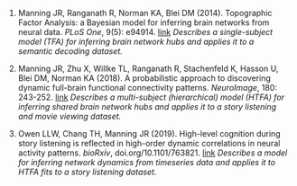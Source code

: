 1. Manning JR, Ranganath R, Norman KA, Blei DM (2014). Topographic Factor Analysis: a Bayesian model for inferring brain networks from neural data.  *PLoS One*, 9(5): e94914.  [link](https://doi.org/10.1371/journal.pone.0094914) *Describes a single-subject model (TFA) for inferring brain network hubs and applies it to a semantic decoding dataset.*

2. Manning JR, Zhu X, Willke TL, Ranganath R, Stachenfeld K, Hasson U, Blei DM, Norman KA (2018). A probabilistic approach to discovering dynamic full-brain functional connectivity patterns.  *NeuroImage*, 180: 243-252. [link](https://www.sciencedirect.com/science/article/abs/pii/S1053811918300715) *Describes a multi-subject (hierarchical) model (HTFA) for inferring shared brain network hubs and applies it to a story listening and movie viewing dataset.*

3. Owen LLW, Chang TH, Manning JR (2019). High-level cognition during story listening is reflected in high-order dynamic correlations in neural activity patterns.  *bioRxiv*, doi.org/10.1101/763821. [link](https://www.biorxiv.org/content/10.1101/763821v1.full.pdf) *Describes a model for inferring network dynamics from timeseries data and applies it to HTFA fits to a story listening dataset.*